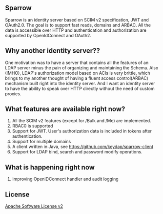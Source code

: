 ## Sparrow
Sparrow is an identity server based on SCIM v2 specification, JWT and OAuth2.0.
The goal is to support fast reads, domains and ARBAC.
All the data is accessible over HTTP and authentication and authorization are supported by OpenIdConnect and OAuth2.

## Why another identity server??
One motivation was to have a server that contains all the features of an LDAP server minus the pain of organizing and
maintaining the Schema.
Also (IMHO), LDAP's authorization model based on ACIs is very brittle, which brings to my another thought of having a 
fluent access control(ARBAC) mechanism built right into the identity server.
And I want an identity server to have the ability to speak over HTTP directly without the need of custom proxies. 

## What features are available right now?
1. All the SCIM v2 features (except for /Bulk and /Me) are implemented.
2. RBAC0 is supported
3. Support for JWT. User's authorization data is included in tokens after authentication.
4. Support for multiple domains
5. A client written in Java, see https://github.com/keydap/sparrow-client 
6. Support for LDAP bind, search and password modify operations.

## What is happening right now
1. Improving OpenIDConnect handler and audit logging

## License
[Apache Software License v2](http://apache.org/licenses/LICENSE-2.0.txt)